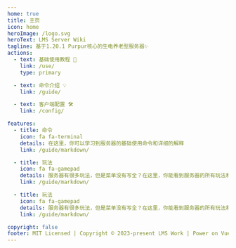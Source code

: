 ```yaml
---
home: true
title: 主页
icon: home
heroImage: /logo.svg
heroText: LMS Server Wiki
tagline: 基于1.20.1 Purpur核心的生电养老型服务器✨
actions:
  - text: 基础使用教程 🧭
    link: /use/
    type: primary

  - text: 命令介绍 💡
    link: /guide/

  - text: 客户端配置 🛠
    link: /config/

features:
  - title: 命令
    icon: fa fa-terminal
    details: 在这里，你可以学习到服务器的基础使用命令和详细的解释
    link: /guide/markdown/

  - title: 玩法
    icon: fa fa-gamepad
    details: 服务器有很多玩法，但是菜单没有写全？在这里，你能看到服务器的所有玩法和教程
    link: /guide/markdown/

  - title: 玩法
    icon: fa fa-gamepad
    details: 服务器有很多玩法，但是菜单没有写全？在这里，你能看到服务器的所有玩法和教程
    link: /guide/markdown/

copyright: false
footer: MIT Licensed | Copyright © 2023-present LMS Work | Power on Vuepress-theme-hope
---
```


<!-- markdownlint-disable -->
